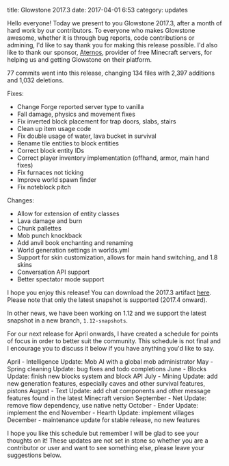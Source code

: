 title: Glowstone 2017.3
date: 2017-04-01 6:53
category: updates

Hello everyone! Today we present to you Glowstone 2017.3, after a month of hard work by our contributors. To everyone who makes Glowstone awesome, whether it is through bug reports, code contributions or admining, I'd like to say thank you for making this release possible. I'd also like to thank our sponsor, [Aternos](https://aternos.org), provider of free Minecraft servers, for helping us and getting Glowstone on their platform.

77 commits went into this release, changing 134 files with 2,397 additions and 1,032 deletions.

Fixes:

* Change Forge reported server type to vanilla
* Fall damage, physics and movement fixes
* Fix inverted block placement for trap doors, slabs, stairs
* Clean up item usage code
* Fix double usage of water, lava bucket in survival
* Rename tile entities to block entities
* Correct block entity IDs
* Correct player inventory implementation (offhand, armor, main hand fixes)
* Fix furnaces not ticking
* Improve world spawn finder
* Fix noteblock pitch

Changes:

* Allow for extension of entity classes
* Lava damage and burn
* Chunk pallettes
* Mob punch knockback
* Add anvil book enchanting and renaming
* World generation settings in worlds.yml
* Support for skin customization, allows for main hand switching, and 1.8 skins
* Conversation API support
* Better spectator mode support

I hope you enjoy this release! You can download the 2017.3 artifact [here](https://github.com/GlowstoneMC/Glowstone/releases/tag/2017.3). Please note that only the latest snapshot is supported (2017.4 onward).

In other news, we have been working on 1.12 and we support the latest snapshot in a new branch, `1.12-snapshots`.

For our next release for April onwards, I have created a schedule for points of focus in order to better suit the community. This schedule is not final and I encourage you to discuss it below if you have anything you'd like to say.

April - Intelligence Update: Mob AI with a global mob administrator
May - Spring cleaning Update: bug fixes and todo completions
June - Blocks Update: finish new blocks system and block API
July - Mining Update: add new generation features,  especially caves and other survival features, pistons
August - Text Update: add chat components and other message features found in the latest Minecraft version
September - Net Update: remove flow dependency, use native netty
October - Ender Update: implement the end
November - Hearth Update: implement villages
December - maintenance update for stable release, no new features

I hope you like this schedule but remember I will be glad to see your thoughts on it! These updates are not set in stone so whether you are a contributor or user and want to see something else, please leave your suggestions below.
